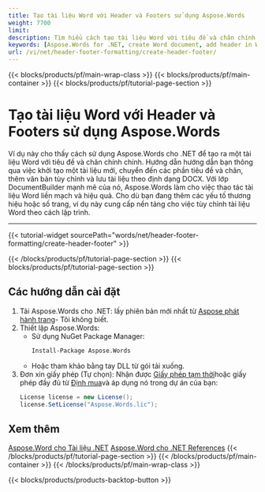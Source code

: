 ```yaml
---
title: Tạo tài liệu Word với Header và Footers sử dụng Aspose.Words
weight: 7700
limit: 
description: Tìm hiểu cách tạo tài liệu Word với tiêu đề và chân chính chính bằng cách sử dụng Aspose.Words cho .NET. hướng dẫn từng bước với mã và giải thích.
keywords: [Aspose.Words for .NET, create Word document, add header in Word, add footer in Word, Word document header and footer, .NET Word processing, Aspose.Words examples]
url: /vi/net/header-footer-formatting/create-header-footer/
---
```

{{< blocks/products/pf/main-wrap-class >}}
{{< blocks/products/pf/main-container >}}
{{< blocks/products/pf/tutorial-page-section >}}

# Tạo tài liệu Word với Header và Footers sử dụng Aspose.Words

Ví dụ này cho thấy cách sử dụng Aspose.Words cho .NET để tạo ra một tài liệu Word với tiêu đề và chân chính chính. Hướng dẫn hướng dẫn bạn thông qua việc khởi tạo một tài liệu mới, chuyển đến các phần tiêu đề và chân, thêm văn bản tùy chỉnh và lưu tài liệu theo định dạng DOCX. Với lớp DocumentBuilder mạnh mẽ của nó, Aspose.Words làm cho việc thao tác tài liệu Word liền mạch và hiệu quả. Cho dù bạn đang thêm các yếu tố thương hiệu hoặc số trang, ví dụ này cung cấp nền tảng cho việc tùy chỉnh tài liệu Word theo cách lập trình.  

---
{{< tutorial-widget sourcePath="words/net/header-footer-formatting/create-header-footer" >}}

{{< /blocks/products/pf/tutorial-page-section >}}
{{< blocks/products/pf/tutorial-page-section >}}
## Các hướng dẫn cài đặt  
1. Tải Aspose.Words cho .NET: lấy phiên bản mới nhất từ [Aspose phát hành trang](https://releases.aspose.com/words/net/)\- Tôi không biết.  
2. Thiết lập Aspose.Words:  
   * Sử dụng NuGet Package Manager:  
     ```bash  
     Install-Package Aspose.Words  
     ```  
   * Hoặc tham khảo bằng tay DLL từ gói tải xuống.  
3. Đơn xin giấy phép (Tự chọn): Nhận được [Giấy phép tạm thời](https://purchase.aspose.com/temporary-license/)hoặc giấy phép đầy đủ từ [Định mua](https://purchase.aspose.com/buy)và áp dụng nó trong dự án của bạn:  
   ```csharp  
   License license = new License();  
   license.SetLicense("Aspose.Words.lic");  
   ```    

## Xem thêm
[Aspose.Word cho Tài liệu .NET](https://docs.aspose.com/words/net/)
[Aspose.Word cho .NET References](https://reference.aspose.com/words/net/)
{{< /blocks/products/pf/tutorial-page-section >}}
{{< /blocks/products/pf/main-container >}}
{{< /blocks/products/pf/main-wrap-class >}}

{{< blocks/products/products-backtop-button >}}
